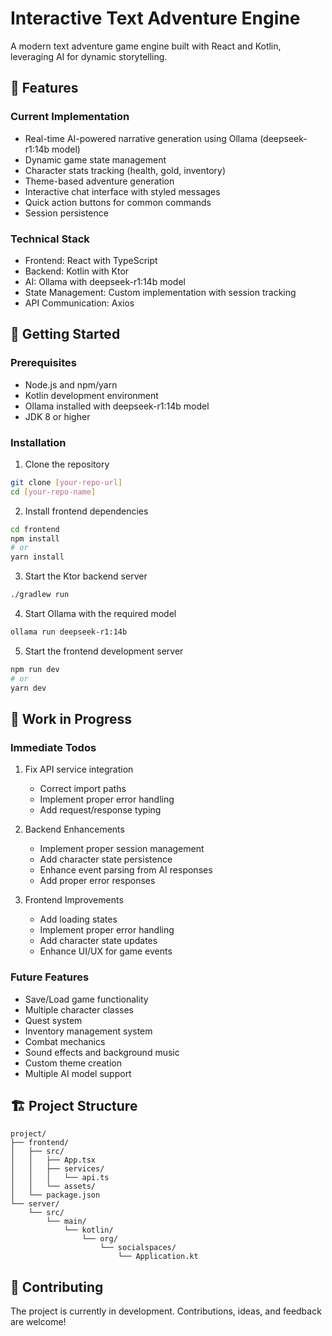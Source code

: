 # Interactive Text Adventure Engine

A modern text adventure game engine built with React and Kotlin, leveraging AI for dynamic storytelling.

## 🌟 Features

### Current Implementation
- Real-time AI-powered narrative generation using Ollama (deepseek-r1:14b model)
- Dynamic game state management
- Character stats tracking (health, gold, inventory)
- Theme-based adventure generation
- Interactive chat interface with styled messages
- Quick action buttons for common commands
- Session persistence

### Technical Stack
- Frontend: React with TypeScript
- Backend: Kotlin with Ktor
- AI: Ollama with deepseek-r1:14b model
- State Management: Custom implementation with session tracking
- API Communication: Axios

## 🚀 Getting Started

### Prerequisites
- Node.js and npm/yarn
- Kotlin development environment
- Ollama installed with deepseek-r1:14b model
- JDK 8 or higher

### Installation

1. Clone the repository
```bash
git clone [your-repo-url]
cd [your-repo-name]
```

2. Install frontend dependencies
```bash
cd frontend
npm install
# or
yarn install
```

3. Start the Ktor backend server
```bash
./gradlew run
```

4. Start Ollama with the required model
```bash
ollama run deepseek-r1:14b
```

5. Start the frontend development server
```bash
npm run dev
# or
yarn dev
```

## 🔧 Work in Progress

### Immediate Todos
1. Fix API service integration
    - Correct import paths
    - Implement proper error handling
    - Add request/response typing

2. Backend Enhancements
    - Implement proper session management
    - Add character state persistence
    - Enhance event parsing from AI responses
    - Add proper error responses

3. Frontend Improvements
    - Add loading states
    - Implement proper error handling
    - Add character state updates
    - Enhance UI/UX for game events

### Future Features
- Save/Load game functionality
- Multiple character classes
- Quest system
- Inventory management system
- Combat mechanics
- Sound effects and background music
- Custom theme creation
- Multiple AI model support

## 🏗️ Project Structure

```
project/
├── frontend/
│   ├── src/
│   │   ├── App.tsx
│   │   ├── services/
│   │   │   └── api.ts
│   │   └── assets/
│   └── package.json
└── server/
    └── src/
        └── main/
            └── kotlin/
                └── org/
                    └── socialspaces/
                        └── Application.kt
```

## 🤝 Contributing

The project is currently in development. Contributions, ideas, and feedback are welcome!